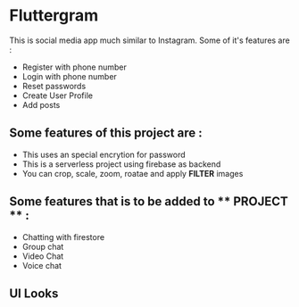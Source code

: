 # Fluttergram

This is social media app much similar to Instagram.
Some of it's features are :
* Register with phone number
* Login with phone number
* Reset passwords
* Create User Profile
* Add posts
  


## Some features of this project are :
* This uses an special encrytion for password
* This is a serverless project using firebase as backend
* You can crop, scale, zoom, roatae and apply **FILTER** images
  
## Some features that is to be added to ** PROJECT ** :
* Chatting with firestore
* Group chat
* Video Chat
* Voice chat

## UI Looks

  
  




